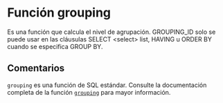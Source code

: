 ﻿---
Autogenerated: true
---

# Función  grouping

Es una función que calcula el nivel de agrupación. GROUPING_ID solo se puede usar en las cláusulas SELECT \<select> list, HAVING u ORDER BY cuando se especifica GROUP BY.

## Comentarios 

`grouping` es una función de SQL estándar. Consulte la documentación completa de la función [`grouping`](https://learn.microsoft.com/es-es/sql/t-sql/functions/grouping-transact-sql) para mayor información.
